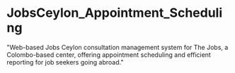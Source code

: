 # JobsCeylon_Appointment_Scheduling
"Web-based Jobs Ceylon consultation management system for The Jobs, a Colombo-based center, offering appointment scheduling and efficient reporting for job seekers going abroad."
